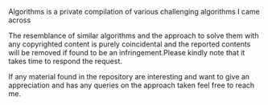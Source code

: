 Algorithms is a private compilation of various challenging algorithms I came across

The resemblance of similar algorithms and the approach to solve them with any 
copyrighted content is purely coincidental and the reported contents will be removed
if found to be an infringement.Please kindly note that it takes time to respond the request.

If any material found in the repository are interesting and want to give an appreciation and
has any queries on the approach taken feel free to reach me.

